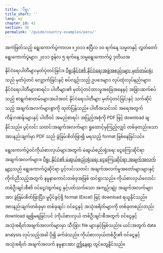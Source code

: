 ```yaml
---
title: 'ပီရူး'
title_short: ''
lang: my
chapter_id: 42
section: 36
permalink: '/guide/country-examples/peru/'
---
```


အကဲဖြတ်သည့် ရွေးကောက်ပွဲကာလ။ ။၂၀၁၁ ဧပြီလ ၁၀ ရက်နေ့ သမ္မတနှင့် လွှတ်တော်ရွေးကောက်ပွဲများ၊ ၂၀၁၁ ဇွန်လ ၅ ရက်နေ့ သမ္မရွေးကောက်ပွဲ ဒုတိယအ

နိုင်ငံရေးပါတီများမှတ်ပုံတင်ခြင်း။ [ပီရူးနိုင်ငံ၏ နိုင်ငံရေးအဖွဲ့အစည်းများ မှတ်တမ်းရုံး](http://190.81.186.197/srop_publico/6Consulta/con_PadronAfil.aspx)သည် မှတ်ပုံတင် လျှောက်ခြင်းနှင့် စပ်လျဉ်းသည့် ဥပဒေများ၊ လုပ်ထုံးလုပ်နည်းများ၊ နိုင်ငံရေးပါတီများစာရင်း၊ ပါတီများ၏ မှတ်ပုံတင်ထားမှုအခြေအနေနှင့် အခြားဆက်စပ်သည့် စာရွက်စာတမ်းများအပါအဝင် နိုင်ငံရေးပါတီများ မှတ်ပုံတင်ခြင်းနှင့် သက်ဆိုင်သည့် အချက်အလက်များစွာကို ထုတ်ပြန်သည်။ ပါတီအသင်းဝင် အရေအတွက် ကိန်းဂဏန်းများနှင့် ပါတီဝင် အမည်စာရင်း အပြည့်အစုံကို PDF ဖြင့် download ချနိုင်သည်။ ပွင့်လင်း သတင်းအချက်အလက်များ ရှုထောင့်မှကြည့်လျှင် တစ်ခုတည်းသော အားနည်းချက်မှာ PDF သည် ခွဲခြမ်းစိတ်ဖြာ၍ မရသည့် format ဖြစ်နေခြင်းပင်။

ရွေးကောက်ပွဲဝင်ကိုယ်စားလှယ်များအတွက် မဲဆွယ်စည်းရုံးရေး ငွေကြေးဆိုင်ရာ အချက်အလက်များ။ [ပီရူး နိုင်ငံ၏ မဲဆွယ်စည်းရုံးရေး ငွေကြေးဆိုင်ရာ အချက်အလက်များ](http://www.web.onpe.gob.pe/modFondosPartidarios/gsfp2011/candidato_menu.php)သည် ရွေးကောက်ပွဲဆိုင်ရာ ပွင့်လင်းသတင်း အချက်အလက်မူအတော်များများနှင့် ကိုက်ညီသည့်အတွက် နမူနာကောင်းတစ်ခုအဖြစ် ထင်ရှားသည်။ ကိုယ်စားလှယ်လောင်း တစ်ဦးချင်းစီ၏ ဝင်ငွေ/ထွက်ငွေ နှင့်ပတ်သက်သော အကျဉ်းချုံး အချက်အလက်များ အား ခွဲခြမ်းစိတ်ဖြာပြီး၊ မူပိုင်ခွင့်ရှိ format (Excel) ဖြင့် download ရယူနိုင်သည်။ အားနည်းချက်တစ်ခုမှာ တစ်ခုချင်း ဝင်ငွေနှင့် အသုံးစရိတ်များကို တစ်ခုတစည်းတည်း download ချ၍မရခြင်းပင် (ကိုယ်စားလှယ် တစ်ဦးချင်းစီအတွက် ဝင်ငွေနှင့် အသုံးစရိတ်အချက်အလက်များမှာ သီးခြား file များနှင့်ဖြစ်သည်)။ ယင်းအတွက် data analysis လုပ်သည့်အခါ ပို၍ ခက်ခဲသည်။ ကိုယ်စားလှယ်တစ်ဦး၏ ဝင်ငွေနှင့် အသုံးစရိတ် အချက်အလက် နမူနားအား [ဤနေရာ](http://www.web.onpe.gob.pe/modFondosPartidarios/gsfp2011/candidato_detalle.php?t=p&a=ALIANZA%20POR%20EL%20GRAN%20CAMBIO&d=AREQUIPA) တွင်တွေ့နိုင်သည်။
